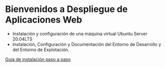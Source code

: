 # Bienvenidos a Despliegue de Aplicaciones Web 

* Instalación y configuración de una máquina virtual Ubuntu Server 20.04LTS
* Instalación, Configuración y Documentación del Entorno de Desarrollo y del Entorno de Explotación.

[Guia de instalación paso a paso](https://github.com/IESSAUCES/SERVERUS/blob/master/INSTALL_SERVERUS.md "SERVERUS: Paso a Paso ")
